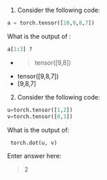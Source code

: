 1. Consider the following code:

```python
a = torch.tensor([10,9,8,7])
```

What is the output of :

```python
a[1:3] ?
```

- >tensor([9,8])
- tensor([9,8,7])
- [9,8,7]


2. Consider the following code:

```python
u=torch.tensor([1,2])
v=torch.tensor([0,1])
````

What is the output of:

```python
 torch.dot(u, v)
```

Enter answer here: 
> 2
